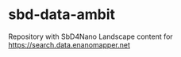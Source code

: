 # sbd-data-ambit
Repository with SbD4Nano Landscape content for https://search.data.enanomapper.net
